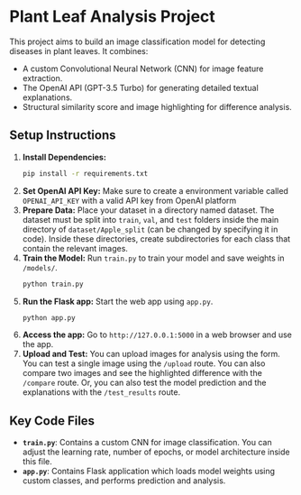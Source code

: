 # Plant Leaf Analysis Project

This project aims to build an image classification model for detecting diseases in plant leaves. It combines:

-   A custom Convolutional Neural Network (CNN) for image feature extraction.
-   The OpenAI API (GPT-3.5 Turbo) for generating detailed textual explanations.
-   Structural similarity score and image highlighting for difference analysis.


## Setup Instructions

1.  **Install Dependencies:**
    ```bash
    pip install -r requirements.txt
    ```
2.  **Set OpenAI API Key:** Make sure to create a environment variable called `OPENAI_API_KEY` with a valid API key from OpenAI platform
3.  **Prepare Data:** Place your dataset in a directory named dataset. The dataset must be split into `train`, `val`, and `test` folders inside the main directory of `dataset/Apple_split` (can be changed by specifying it in code). Inside these directories, create subdirectories for each class that contain the relevant images.
4.  **Train the Model:** Run `train.py` to train your model and save weights in `/models/`.
    ```bash
    python train.py
    ```
5.  **Run the Flask app:** Start the web app using `app.py`.
    ```bash
    python app.py
    ```
6.  **Access the app:** Go to `http://127.0.0.1:5000` in a web browser and use the app.
7. **Upload and Test:** You can upload images for analysis using the form. You can test a single image using the `/upload` route. You can also compare two images and see the highlighted difference with the `/compare` route. Or, you can also test the model prediction and the explanations with the `/test_results` route.

## Key Code Files

*   **`train.py`**: Contains a custom CNN for image classification. You can adjust the learning rate, number of epochs, or model architecture inside this file.
*   **`app.py`**: Contains Flask application which loads model weights using custom classes, and performs prediction and analysis.
